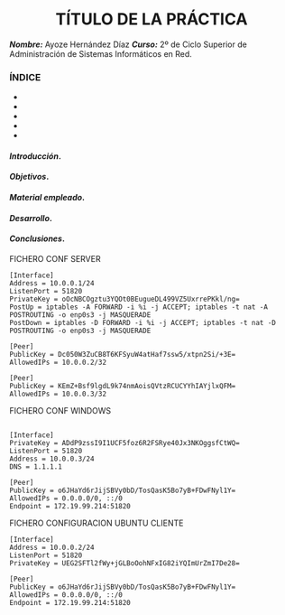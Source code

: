 
<center>

# TÍTULO DE LA PRÁCTICA


</center>

***Nombre:*** Ayoze Hernández Díaz
***Curso:*** 2º de Ciclo Superior de Administración de Sistemas Informáticos en Red.

### ÍNDICE

+ [](#id1)
+ [](#id2)
+ [](#id3)
+ [](#id4)
+ [](#id5)


#### ***Introducción***. <a name="id1"></a>

#### ***Objetivos***. <a name="id2"></a>

#### ***Material empleado***. <a name="id3"></a>

#### ***Desarrollo***. <a name="id4"></a>

#### ***Conclusiones***. <a name="id5"></a>

FICHERO CONF SERVER

```
[Interface]
Address = 10.0.0.1/24
ListenPort = 51820
PrivateKey = oOcNBCOgztu3YQOt0BEugueDL499VZ5UxrrePKkl/ng=
PostUp = iptables -A FORWARD -i %i -j ACCEPT; iptables -t nat -A POSTROUTING -o enp0s3 -j MASQUERADE
PostDown = iptables -D FORWARD -i %i -j ACCEPT; iptables -t nat -D POSTROUTING -o enp0s3 -j MASQUERADE

[Peer]
PublicKey = Dc050W3ZuCB8T6KFSyuW4atHaf7ssw5/xtpn2Si/+3E=
AllowedIPs = 10.0.0.2/32

[Peer]
PublicKey = KEmZ+Bsf9lgdL9k74nmAoisQVtzRCUCYYhIAYjlxQFM=
AllowedIPs = 10.0.0.3/32

```

FICHERO CONF WINDOWS

```

[Interface]
PrivateKey = ADdP9zssI9I1UCF5foz6R2FSRye40Jx3NKOggsfCtWQ=
ListenPort = 51820
Address = 10.0.0.3/24
DNS = 1.1.1.1

[Peer]
PublicKey = o6JHaYd6rJijSBVy0bD/TosQasK5Bo7yB+FDwFNyl1Y=
AllowedIPs = 0.0.0.0/0, ::/0
Endpoint = 172.19.99.214:51820

```

FICHERO CONFIGURACION UBUNTU CLIENTE

```
[Interface]
Address = 10.0.0.2/24
ListenPort = 51820
PrivateKey = UEG2SFTl2fWy+jGLBoOohNFxIG82iYQImUrZmI7De28=

[Peer]
PublicKey = o6JHaYd6rJijSBVy0bD/TosQasK5Bo7yB+FDwFNyl1Y=
AllowedIPs = 0.0.0.0/0, ::/0
Endpoint = 172.19.99.214:51820

```
